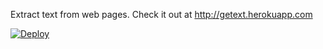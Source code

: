 
Extract text from web pages. Check it out at http://getext.herokuapp.com

[![Deploy](https://www.herokucdn.com/deploy/button.png)](https://heroku.com/deploy)
